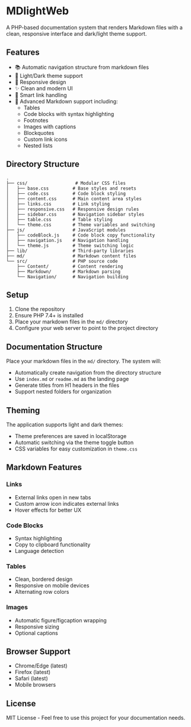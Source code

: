 # MDlightWeb
A PHP-based documentation system that renders Markdown files with a clean, responsive interface and dark/light theme support.

## Features

- 📚 Automatic navigation structure from markdown files
- 🎨 Light/Dark theme support
- 📱 Responsive design
- ✨ Clean and modern UI
- 🔗 Smart link handling
- 📝 Advanced Markdown support including:
  - Tables
  - Code blocks with syntax highlighting
  - Footnotes
  - Images with captions
  - Blockquotes
  - Custom link icons
  - Nested lists

## Directory Structure

```
.
├── css/                  # Modular CSS files
│   ├── base.css         # Base styles and resets
│   ├── code.css         # Code block styling
│   ├── content.css      # Main content area styles
│   ├── links.css        # Link styling
│   ├── responsive.css   # Responsive design rules
│   ├── sidebar.css      # Navigation sidebar styles
│   ├── table.css        # Table styling
│   └── theme.css        # Theme variables and switching
├── js/                  # JavaScript modules
│   ├── codeBlock.js     # Code block copy functionality
│   ├── navigation.js    # Navigation handling
│   └── theme.js         # Theme switching logic
├── lib/                 # Third-party libraries
├── md/                  # Markdown content files
└── src/                 # PHP source code
    ├── Content/         # Content rendering
    ├── Markdown/        # Markdown parsing
    └── Navigation/      # Navigation building
```

## Setup

1. Clone the repository
2. Ensure PHP 7.4+ is installed
3. Place your markdown files in the `md/` directory
4. Configure your web server to point to the project directory

## Documentation Structure

Place your markdown files in the `md/` directory. The system will:
- Automatically create navigation from the directory structure
- Use `index.md` or `readme.md` as the landing page
- Generate titles from H1 headers in the files
- Support nested folders for organization

## Theming

The application supports light and dark themes:
- Theme preferences are saved in localStorage
- Automatic switching via the theme toggle button
- CSS variables for easy customization in `theme.css`

## Markdown Features

### Links
- External links open in new tabs
- Custom arrow icon indicates external links
- Hover effects for better UX

### Code Blocks
- Syntax highlighting
- Copy to clipboard functionality
- Language detection

### Tables
- Clean, bordered design
- Responsive on mobile devices
- Alternating row colors

### Images
- Automatic figure/figcaption wrapping
- Responsive sizing
- Optional captions

## Browser Support

- Chrome/Edge (latest)
- Firefox (latest)
- Safari (latest)
- Mobile browsers

## License

MIT License - Feel free to use this project for your documentation needs.
